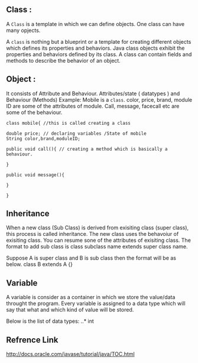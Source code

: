 ## Class :

A `Class` is a template in which we can define objects. One class can have many opjects.  
 
A `class` is nothing but a blueprint or a template for creating different objects which defines its properties and behaviors. Java class objects exhibit the properties and behaviors defined by its class. A class can contain fields and methods to describe the behavior of an object.

## Object : 

It consists of Attribute and Behaviour. Attributes/state ( datatypes ) and Behaviour (Methods)
Example: Mobile is a `class`. color, price, brand, module ID are some of the attributes of module. Call, message, facecall etc are           some of the behaviour.  
```
class mobile{ //this is called creating a class

double price; // declaring variables /State of mobile
String color,brand,moduleID;

public void call(){ // creating a method which is basically a behaviour. 

}

public void message(){

}

}
```
## Inheritance

When a new class (Sub Class) is derived from exisiting class (super class), this process is called inheritance. The new class uses the behavoiur of exisiting class. You can resume sone of the attributes of exisiting class. The format to add sub class is class subclass name extends super class name.

Suppose A is super class and B is sub class then the format will be as below. 
class B extends A {}

## Variable

A variable is consider as a container in which we store the value/data throught the program. Every variable is assigned to a data type which will say that what and which kind of value will be stored. 

Below is the list of data types:
..* int


## Refrence Link

http://docs.oracle.com/javase/tutorial/java/TOC.html
